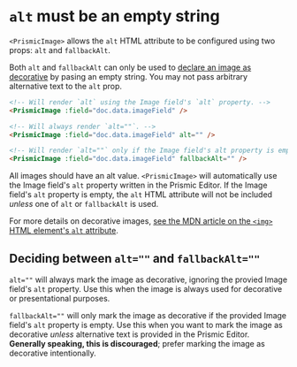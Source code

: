 # `alt` must be an empty string

`<PrismicImage>` allows the `alt` HTML attribute to be configured using two props: `alt` and `fallbackAlt`.

Both `alt` and `fallbackAlt` can only be used to [declare an image as decorative][mdn-alt-decorative-image] by pasing an empty string. You may not pass arbitrary alternative text to the `alt` prop.

```html
<!-- Will render `alt` using the Image field's `alt` property. -->
<PrismicImage :field="doc.data.imageField" />

<!-- Will always render `alt=""`. -->
<PrismicImage :field="doc.data.imageField" alt="" />

<!-- Will render `alt=""` only if the Image field's alt property is empty. -->
<PrismicImage :field="doc.data.imageField" fallbackAlt="" />
```

All images should have an alt value. `<PrismicImage>` will automatically use the Image field's `alt` property written in the Prismic Editor. If the Image field's `alt` property is empty, the `alt` HTML attribute will not be included _unless_ one of `alt` or `fallbackAlt` is used.

For more details on decorative images, [see the MDN article on the `<img>` HTML element's `alt` attribute][mdn-alt-decorative-image].

## Deciding between `alt=""` and `fallbackAlt=""`

`alt=""` will always mark the image as decorative, ignoring the provied Image field's `alt` property. Use this when the image is always used for decorative or presentational purposes.

`fallbackAlt=""` will only mark the image as decorative if the provided Image field's `alt` property is empty. Use this when you want to mark the image as decorative _unless_ alternative text is provided in the Prismic Editor. **Generally speaking, this is discouraged**; prefer marking the image as decorative intentionally.

[mdn-alt-decorative-image]: https://developer.mozilla.org/en-US/docs/Web/API/HTMLImageElement/alt#decorative_images
